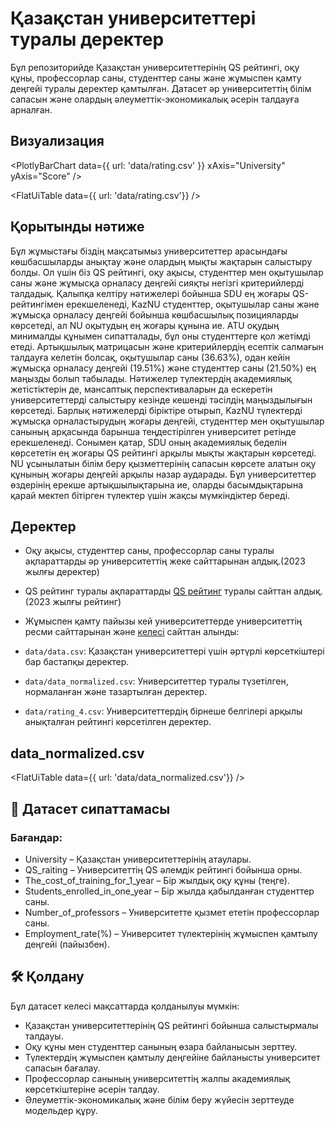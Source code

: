 # Қазақстан университеттері туралы деректер

Бұл репозиторийде Қазақстан университеттерінің QS рейтингі, оқу құны, профессорлар саны, студенттер саны және жұмыспен қамту деңгейі туралы деректер қамтылған. Датасет әр университеттің білім сапасын және олардың әлеуметтік-экономикалық әсерін талдауға арналған.

## Визуализация
<PlotlyBarChart data={{ url: 'data/rating.csv' }} xAxis="University" yAxis="Score" />

<FlatUiTable data={{ url: 'data/rating.csv'}} />

## Қорытынды нәтиже
Бұл жұмыстағы біздің мақсатымыз университеттер арасындағы көшбасшыларды анықтау және олардың мықты жақтарын салыстыру болды. Ол үшін біз QS рейтингі, оқу ақысы, студенттер мен оқытушылар саны және жұмысқа орналасу деңгейі сияқты негізгі критерийлерді талдадық.
Қалыпқа келтіру нәтижелері бойынша SDU ең жоғары QS-рейтингімен ерекшеленеді, KazNU студенттер, оқытушылар саны және жұмысқа орналасу деңгейі бойынша көшбасшылық позицияларды көрсетеді, ал NU оқытудың ең жоғары құнына ие. ATU оқудың минималды құнымен сипатталады, бұл оны студенттерге қол жетімді етеді.
Артықшылық матрицасын және критерийлердің есептік салмағын талдауға келетін болсақ, оқытушылар саны (36.63%), одан кейін жұмысқа орналасу деңгейі (19.51%) және студенттер саны (21.50%) ең маңызды болып табылады. Нәтижелер түлектердің академиялық жетістіктерін де, мансаптық перспективаларын да ескеретін университеттерді салыстыру кезінде кешенді тәсілдің маңыздылығын көрсетеді.
Барлық нәтижелерді біріктіре отырып, KazNU түлектерді жұмысқа орналастырудың жоғары деңгейі, студенттер мен оқытушылар санының арқасында барынша теңдестірілген университет ретінде ерекшеленеді. Сонымен қатар, SDU оның академиялық беделін көрсететін ең жоғары QS рейтингі арқылы мықты жақтарын көрсетеді. NU ұсынылатын білім беру қызметтерінің сапасын көрсете алатын оқу құнының жоғары деңгейі арқылы назар аударады. Бұл университеттер өздерінің ерекше артықшылықтарына ие, оларды басымдықтарына қарай мектеп бітірген түлектер үшін жақсы мүмкіндіктер береді.

## Деректер
- Оқу ақысы, студенттер саны, профессорлар саны туралы ақпараттарды әр университеттің жеке сайттарынан алдық.(2023 жылғы деректер)
- QS рейтинг туралы ақпараттарды [QS рейтинг](https://www.qschina.cn/en/university-rankings/world-university-rankings/2023) туралы сайттан алдық.(2023 жылғы рейтинг)
- Жұмыспен қамту пайызы кей университеттерде университеттің ресми сайттарынан және [келесі](https://balletacademy.edu.kz/en/novost/the-kazakh-national-academy-of-choreography-demonstrated-a-100-employment-for-its-graduates) сайттан алынды:

- `data/data.csv`: Қазақстан университеттері үшін әртүрлі көрсеткіштері бар бастапқы деректер.
- `data/data_normalized.csv`: Университеттер туралы түзетілген, нормаланған және тазартылған деректер.
- `data/rating_4.csv`: Университеттердің бірнеше белгілері арқылы анықталған рейтингі көрсетілген деректер.

## data_normalized.csv
<FlatUiTable data={{ url: 'data/data_normalized.csv'}} />

## 📄 Датасет сипаттамасы

### Бағандар:
- University – Қазақстан университеттерінің атаулары.
- QS_raiting – Университеттің QS әлемдік рейтингі бойынша орны.
- The_cost_of_training_for_1_year – Бір жылдық оқу құны (теңге).
- Students_enrolled_in_one_year – Бір жылда қабылданған студенттер саны.
- Number_of_professors – Университетте қызмет ететін профессорлар саны.
- Employment_rate(%) – Университет түлектерінің жұмыспен қамтылу деңгейі (пайызбен).

## 🛠 Қолдану

Бұл датасет келесі мақсаттарда қолданылуы мүмкін:
- Қазақстан университеттерінің QS рейтингі бойынша салыстырмалы талдауы.
- Оқу құны мен студенттер санының өзара байланысын зерттеу.
- Түлектердің жұмыспен қамтылу деңгейіне байланысты университет сапасын бағалау.
- Профессорлар санының университеттің жалпы академиялық көрсеткіштеріне әсерін талдау.
- Әлеуметтік-экономикалық және білім беру жүйесін зерттеуде модельдер құру.
